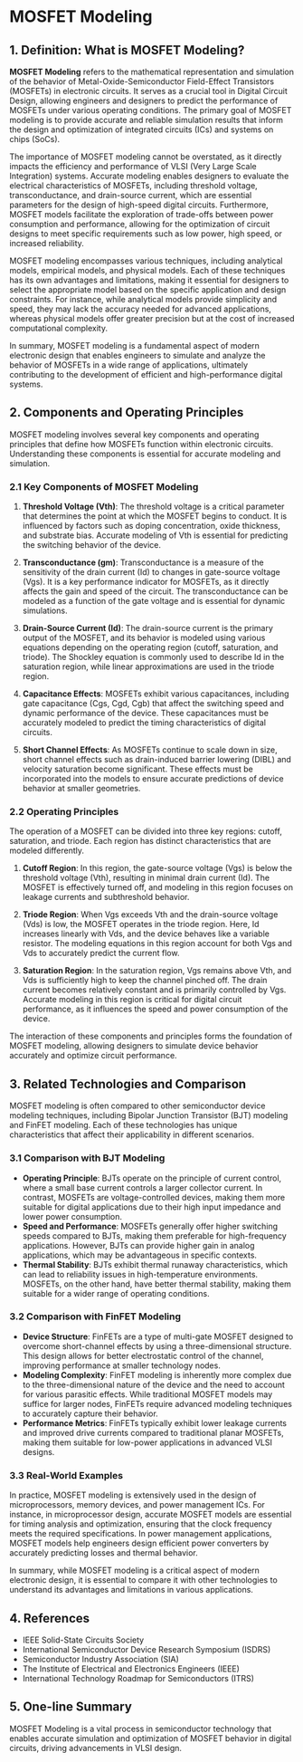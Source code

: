 # MOSFET Modeling

## 1. Definition: What is **MOSFET Modeling**?
**MOSFET Modeling** refers to the mathematical representation and simulation of the behavior of Metal-Oxide-Semiconductor Field-Effect Transistors (MOSFETs) in electronic circuits. It serves as a crucial tool in Digital Circuit Design, allowing engineers and designers to predict the performance of MOSFETs under various operating conditions. The primary goal of MOSFET modeling is to provide accurate and reliable simulation results that inform the design and optimization of integrated circuits (ICs) and systems on chips (SoCs).

The importance of MOSFET modeling cannot be overstated, as it directly impacts the efficiency and performance of VLSI (Very Large Scale Integration) systems. Accurate modeling enables designers to evaluate the electrical characteristics of MOSFETs, including threshold voltage, transconductance, and drain-source current, which are essential parameters for the design of high-speed digital circuits. Furthermore, MOSFET models facilitate the exploration of trade-offs between power consumption and performance, allowing for the optimization of circuit designs to meet specific requirements such as low power, high speed, or increased reliability.

MOSFET modeling encompasses various techniques, including analytical models, empirical models, and physical models. Each of these techniques has its own advantages and limitations, making it essential for designers to select the appropriate model based on the specific application and design constraints. For instance, while analytical models provide simplicity and speed, they may lack the accuracy needed for advanced applications, whereas physical models offer greater precision but at the cost of increased computational complexity.

In summary, MOSFET modeling is a fundamental aspect of modern electronic design that enables engineers to simulate and analyze the behavior of MOSFETs in a wide range of applications, ultimately contributing to the development of efficient and high-performance digital systems.

## 2. Components and Operating Principles
MOSFET modeling involves several key components and operating principles that define how MOSFETs function within electronic circuits. Understanding these components is essential for accurate modeling and simulation.

### 2.1 Key Components of MOSFET Modeling
1. **Threshold Voltage (Vth)**: The threshold voltage is a critical parameter that determines the point at which the MOSFET begins to conduct. It is influenced by factors such as doping concentration, oxide thickness, and substrate bias. Accurate modeling of Vth is essential for predicting the switching behavior of the device.

2. **Transconductance (gm)**: Transconductance is a measure of the sensitivity of the drain current (Id) to changes in gate-source voltage (Vgs). It is a key performance indicator for MOSFETs, as it directly affects the gain and speed of the circuit. The transconductance can be modeled as a function of the gate voltage and is essential for dynamic simulations.

3. **Drain-Source Current (Id)**: The drain-source current is the primary output of the MOSFET, and its behavior is modeled using various equations depending on the operating region (cutoff, saturation, and triode). The Shockley equation is commonly used to describe Id in the saturation region, while linear approximations are used in the triode region.

4. **Capacitance Effects**: MOSFETs exhibit various capacitances, including gate capacitance (Cgs, Cgd, Cgb) that affect the switching speed and dynamic performance of the device. These capacitances must be accurately modeled to predict the timing characteristics of digital circuits.

5. **Short Channel Effects**: As MOSFETs continue to scale down in size, short channel effects such as drain-induced barrier lowering (DIBL) and velocity saturation become significant. These effects must be incorporated into the models to ensure accurate predictions of device behavior at smaller geometries.

### 2.2 Operating Principles
The operation of a MOSFET can be divided into three key regions: cutoff, saturation, and triode. Each region has distinct characteristics that are modeled differently.

1. **Cutoff Region**: In this region, the gate-source voltage (Vgs) is below the threshold voltage (Vth), resulting in minimal drain current (Id). The MOSFET is effectively turned off, and modeling in this region focuses on leakage currents and subthreshold behavior.

2. **Triode Region**: When Vgs exceeds Vth and the drain-source voltage (Vds) is low, the MOSFET operates in the triode region. Here, Id increases linearly with Vds, and the device behaves like a variable resistor. The modeling equations in this region account for both Vgs and Vds to accurately predict the current flow.

3. **Saturation Region**: In the saturation region, Vgs remains above Vth, and Vds is sufficiently high to keep the channel pinched off. The drain current becomes relatively constant and is primarily controlled by Vgs. Accurate modeling in this region is critical for digital circuit performance, as it influences the speed and power consumption of the device.

The interaction of these components and principles forms the foundation of MOSFET modeling, allowing designers to simulate device behavior accurately and optimize circuit performance.

## 3. Related Technologies and Comparison
MOSFET modeling is often compared to other semiconductor device modeling techniques, including Bipolar Junction Transistor (BJT) modeling and FinFET modeling. Each of these technologies has unique characteristics that affect their applicability in different scenarios.

### 3.1 Comparison with BJT Modeling
- **Operating Principle**: BJTs operate on the principle of current control, where a small base current controls a larger collector current. In contrast, MOSFETs are voltage-controlled devices, making them more suitable for digital applications due to their high input impedance and lower power consumption.
- **Speed and Performance**: MOSFETs generally offer higher switching speeds compared to BJTs, making them preferable for high-frequency applications. However, BJTs can provide higher gain in analog applications, which may be advantageous in specific contexts.
- **Thermal Stability**: BJTs exhibit thermal runaway characteristics, which can lead to reliability issues in high-temperature environments. MOSFETs, on the other hand, have better thermal stability, making them suitable for a wider range of operating conditions.

### 3.2 Comparison with FinFET Modeling
- **Device Structure**: FinFETs are a type of multi-gate MOSFET designed to overcome short-channel effects by using a three-dimensional structure. This design allows for better electrostatic control of the channel, improving performance at smaller technology nodes.
- **Modeling Complexity**: FinFET modeling is inherently more complex due to the three-dimensional nature of the device and the need to account for various parasitic effects. While traditional MOSFET models may suffice for larger nodes, FinFETs require advanced modeling techniques to accurately capture their behavior.
- **Performance Metrics**: FinFETs typically exhibit lower leakage currents and improved drive currents compared to traditional planar MOSFETs, making them suitable for low-power applications in advanced VLSI designs.

### 3.3 Real-World Examples
In practice, MOSFET modeling is extensively used in the design of microprocessors, memory devices, and power management ICs. For instance, in microprocessor design, accurate MOSFET models are essential for timing analysis and optimization, ensuring that the clock frequency meets the required specifications. In power management applications, MOSFET models help engineers design efficient power converters by accurately predicting losses and thermal behavior.

In summary, while MOSFET modeling is a critical aspect of modern electronic design, it is essential to compare it with other technologies to understand its advantages and limitations in various applications.

## 4. References
- IEEE Solid-State Circuits Society
- International Semiconductor Device Research Symposium (ISDRS)
- Semiconductor Industry Association (SIA)
- The Institute of Electrical and Electronics Engineers (IEEE)
- International Technology Roadmap for Semiconductors (ITRS)

## 5. One-line Summary
MOSFET Modeling is a vital process in semiconductor technology that enables accurate simulation and optimization of MOSFET behavior in digital circuits, driving advancements in VLSI design.